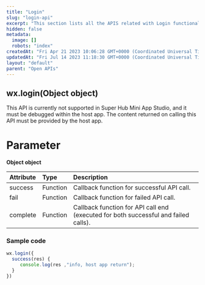 ```yaml
---
title: "Login"
slug: "login-api"
excerpt: "This section lists all the APIS related with Login functionality of Mini App."
hidden: false
metadata: 
  image: []
  robots: "index"
createdAt: "Fri Apr 21 2023 10:06:28 GMT+0000 (Coordinated Universal Time)"
updatedAt: "Fri Jul 14 2023 11:18:30 GMT+0000 (Coordinated Universal Time)"
layout: "default"
parent: "Open APIs"
---
```

## wx.login(Object object)

This API is currently not supported in Super Hub Mini App Studio, and it must be debugged within the host app. The content returned on calling this API must be provided by the host app.

# Parameter

**Object object**

| Attribute | Type     | Description                                                                         |
| :-------- | :------- | :---------------------------------------------------------------------------------- |
| success   | Function | Callback function for successful API call.                                          |
| fail      | Function | Callback function for failed API call.                                              |
| complete  | Function | Callback function for API call end (executed for both successful and failed calls). |

### Sample code

```javascript JavaScript
wx.login({
  success(res) {
 	 console.log(res ,"info, host app return");
  }
})
```
